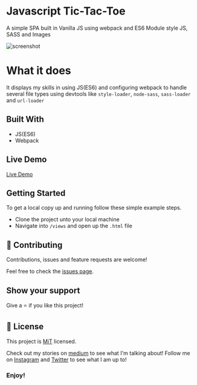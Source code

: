 # Javascript Tic-Tac-Toe
A simple SPA built in Vanilla JS using webpack and ES6 Module style JS, SASS and Images

![screenshot](assets/images/Screenshot%20from%202019-11-18%2014-09-29.png)

# What it does
It displays my skills in using JS(ES6) and configuring webpack to handle several file types using devtools like `style-loader`, `node-sass`, `sass-loader` and `url-loader`

## Built With

- JS(ES6)
- Webpack

## Live Demo

[Live Demo](https://raw.githack.com/Oluwadamilareolusakin/javascript-restaurant-page/development/dist/index.html)

## Getting Started

To get a local copy up and running follow these simple example steps.
- Clone the project unto your local machine
- Navigate into `/views` and open up the `.html` file

## 🤝 Contributing

Contributions, issues and feature requests are welcome!

Feel free to check the [issues page](https://github.com/Oluwadamilareolusakin/javascript-restaurant-page/issues).

## Show your support

Give a ⭐️ if you like this project!

## 📝 License

This project is [MiT](lic.url) licensed.


Check out my stories on [medium](https://medium.com/@oluwadamilareo_) to see what I'm talking about!
Follow me on [Instagram](https://instagram.com/oluwadamilare_olusakin) and [Twitter](https://twitter.com/oluwadamilareo_) to see what I am up to!
### Enjoy!
